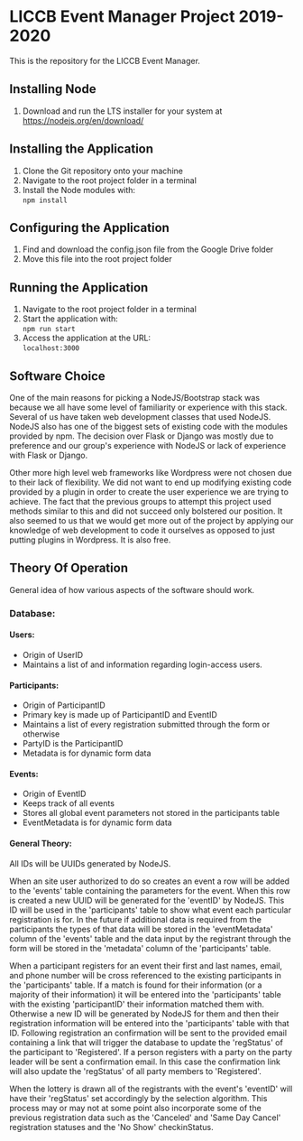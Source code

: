 # LICCB Event Manager Project 2019-2020

This is the repository for the LICCB Event Manager. 

## Installing Node
1. Download and run the LTS installer for your system at https://nodejs.org/en/download/
## Installing the Application
1. Clone the Git repository onto your machine
2. Navigate to the root project folder in a terminal
3. Install the Node modules with:  
  `npm install`  

## Configuring the Application
1. Find and download the config.json file from the Google Drive folder
2. Move this file into the root project folder

## Running the Application
1. Navigate to the root project folder in a terminal
2. Start the application with:  
  `npm run start`  
3. Access the application at the URL:  
  `localhost:3000`

## Software Choice
One of the main reasons for picking a NodeJS/Bootstrap stack was because we all have some level of familiarity or experience with this stack. Several of us have taken web development classes that used NodeJS. NodeJS also has one of the biggest sets of existing code with the modules provided by npm. The decision over Flask or Django was mostly due to preference and our group's experience with NodeJS or lack of experience with Flask or Django.

Other more high level web frameworks like Wordpress were not chosen due to their lack of flexibility. We did not want to end up modifying existing code provided by a plugin in order to create the user experience we are trying to achieve. The fact that the previous groups to attempt this project used methods similar to this and did not succeed only bolstered our position. It also seemed to us that we would get more out of the project by applying our knowledge of web development to code it ourselves as opposed to just putting plugins in Wordpress. It is also free.

## Theory Of Operation
General idea of how various aspects of the software should work.

### Database:

#### Users:
* Origin of UserID
* Maintains a list of and information regarding login-access users.

#### Participants:
* Origin of ParticipantID
* Primary key is made up of ParticipantID and EventID
* Maintains a list of every registration submitted through the form or otherwise
* PartyID is the ParticipantID
* Metadata is for dynamic form data

#### Events:
* Origin of EventID
* Keeps track of all events
* Stores all global event parameters not stored in the participants table
* EventMetadata is for dynamic form data

#### General Theory:
All IDs will be UUIDs generated by NodeJS.

When an site user authorized to do so creates an event a row will be added to the 'events' table containing the parameters for the event. When this row is created a new UUID will be generated for the 'eventID' by NodeJS. This ID will be used in the 'participants' table to show what event each particular registration is for. In the future if additional data is required from the participants the types of that data will be stored in the 'eventMetadata' column of the 'events' table and the data input by the registrant through the form will be stored in the 'metadata' column of the 'participants' table.

When a participant registers for an event their first and last names, email, and phone number will be cross referenced to the existing participants in the 'participants' table. If a match is found for their information (or a majority of their information) it will be entered into the 'participants' table with the existing 'participantID' their information matched them with. Otherwise a new ID will be generated by NodeJS for them and then their registration information will be entered into the 'participants' table with that ID. Following registration an confirmation will be sent to the provided email containing a link that will trigger the database to update the 'regStatus' of the participant to 'Registered'. If a person registers with a party on the party leader will be sent a confirmation email. In this case the confirmation link will also update the 'regStatus' of all party members to 'Registered'.

When the lottery is drawn all of the registrants with the event's 'eventID' will have their 'regStatus' set accordingly by the selection algorithm. This process may or may not at some point also incorporate some of the previous registration data such as the 'Canceled' and 'Same Day Cancel' registration statuses and the 'No Show' checkinStatus.